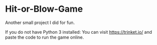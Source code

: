# Hit-or-Blow-Game
Another small project I did for fun.

If you do not have Python 3 installed:
You can visit https://trinket.io/ and paste the code to run the game online.
